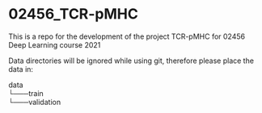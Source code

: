 # 02456_TCR-pMHC
This is a repo for the development of the project TCR-pMHC for 02456 Deep Learning course 2021


Data directories will be ignored while using git, therefore please place the data in:

data \
└───train\
└───validation
